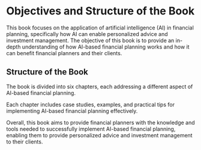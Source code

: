 Objectives and Structure of the Book
==================================================

This book focuses on the application of artificial intelligence (AI) in financial planning, specifically how AI can enable personalized advice and investment management. The objective of this book is to provide an in-depth understanding of how AI-based financial planning works and how it can benefit financial planners and their clients.

Structure of the Book
---------------------

The book is divided into six chapters, each addressing a different aspect of AI-based financial planning.

Each chapter includes case studies, examples, and practical tips for implementing AI-based financial planning effectively.

Overall, this book aims to provide financial planners with the knowledge and tools needed to successfully implement AI-based financial planning, enabling them to provide personalized advice and investment management to their clients.
